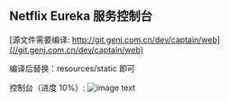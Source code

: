 ## Netflix Eureka 服务控制台

[源文件需要编译: http://git.genj.com.cn/dev/captain/web](//git.genj.com.cn/dev/captain/web) 


编译后替换：resources/static 即可

控制台（进度 10%）:
![image text](//git.genj.com.cn/dev/static/blob/master/img/20200921175532.png)
